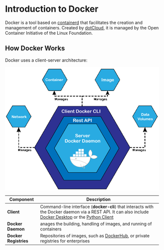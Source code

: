 # Introduction to Docker

Docker is a tool based on [containerd](https://containerd.io/) that facilitates the creation and management of containers. Created by [dotCloud](https://dotcloud.co.za/), it is managed by the Open Container Initiative of the Linux Foundation.

## How Docker Works

Docker uses a client-server architecture:

![Docker Operation](/docker-operation.png)

| Component | Description |
|-----------|-------------|
| **Client** | Command-line interface (**docker-cli**) that interacts with the Docker daemon via a REST API. It can also include [Docker Desktop](https://docs.docker.com/desktop/) or the [Python Client](https://docker-py.readthedocs.io/en/stable/index.html) |
| **Docker Daemon** | anages the building, handling of images, and running of containers |
| **Docker Registries**  | Repositories of images, such as [DockerHub](https://hub.docker.com/), or private registries for enterprises |